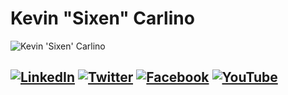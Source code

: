 # Kevin "Sixen" Carlino
![Kevin 'Sixen' Carlino](https://pbs.twimg.com/profile_images/627171177656487936/4EdC-Bls.png)

## [![LinkedIn](http://sixen.lordaeron.org/images/icons/linkedin.png)](http://www.linkedin.com/in/KevinJCarlino) [![Twitter](http://sixen.lordaeron.org/images/icons/twitter.png)](http://www.twitter.com/KevinJCarlino) [![Facebook](http://sixen.lordaeron.org/images/icons/facebook.png)](http://www.facebook.com/KevinJCarlino) [![YouTube](http://sixen.lordaeron.org/images/icons/youtube.png)](https://www.youtube.com/user/sicksen)
